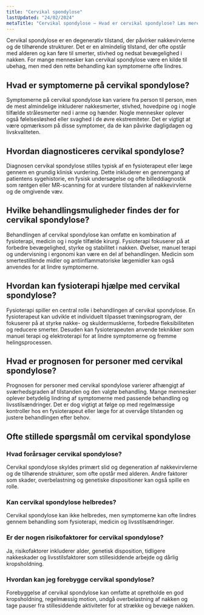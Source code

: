 ```yaml
---
title: "Cervikal spondylose"
lastUpdated: "24/02/2024"
metaTitle: "Cervikal spondylose – Hvad er cervikal spondylose? Læs mere"
---
```


Cervikal spondylose er en degenerativ tilstand, der påvirker nakkevirvlerne og de tilhørende strukturer. Det er en almindelig tilstand, der ofte opstår med alderen og kan føre til smerter, stivhed og nedsat bevægelighed i nakken. For mange mennesker kan cervikal spondylose være en kilde til ubehag, men med den rette behandling kan symptomerne ofte lindres.

## Hvad er symptomerne på cervikal spondylose?

Symptomerne på cervikal spondylose kan variere fra person til person, men de mest almindelige inkluderer nakkesmerter, stivhed, hovedpine og i nogle tilfælde strålesmerter ned i arme og hænder. Nogle mennesker oplever også følelsesløshed eller svaghed i de øvre ekstremiteter. Det er vigtigt at være opmærksom på disse symptomer, da de kan påvirke dagligdagen og livskvaliteten.

## Hvordan diagnosticeres cervikal spondylose?

Diagnosen cervikal spondylose stilles typisk af en fysioterapeut eller læge gennem en grundig klinisk vurdering. Dette inkluderer en gennemgang af patientens sygehistorie, en fysisk undersøgelse og ofte billeddiagnostik som røntgen eller MR-scanning for at vurdere tilstanden af nakkevirvlerne og de omgivende væv.

## Hvilke behandlingsmuligheder findes der for cervikal spondylose?

Behandlingen af cervikal spondylose kan omfatte en kombination af fysioterapi, medicin og i nogle tilfælde kirurgi. Fysioterapi fokuserer på at forbedre bevægelighed, styrke og stabilitet i nakken. Øvelser, manuel terapi og undervisning i ergonomi kan være en del af behandlingen. Medicin som smertestillende midler og antiinflammatoriske lægemidler kan også anvendes for at lindre symptomerne.

## Hvordan kan fysioterapi hjælpe med cervikal spondylose?

Fysioterapi spiller en central rolle i behandlingen af cervikal spondylose. En fysioterapeut kan udvikle et individuelt tilpasset træningsprogram, der fokuserer på at styrke nakke- og skuldermusklerne, forbedre fleksibiliteten og reducere smerter. Desuden kan fysioterapeuten anvende teknikker som manuel terapi og elektroterapi for at lindre symptomerne og fremme helingsprocessen.

## Hvad er prognosen for personer med cervikal spondylose?

Prognosen for personer med cervikal spondylose varierer afhængigt af sværhedsgraden af tilstanden og den valgte behandling. Mange mennesker oplever betydelig lindring af symptomerne med passende behandling og livsstilsændringer. Det er dog vigtigt at følge op med regelmæssige kontroller hos en fysioterapeut eller læge for at overvåge tilstanden og justere behandlingen efter behov.

## Ofte stillede spørgsmål om cervikal spondylose

### Hvad forårsager cervikal spondylose?

Cervikal spondylose skyldes primært slid og degeneration af nakkevirvlerne og de tilhørende strukturer, som ofte opstår med alderen. Andre faktorer som skader, overbelastning og genetiske dispositioner kan også spille en rolle.

### Kan cervikal spondylose helbredes?

Cervikal spondylose kan ikke helbredes, men symptomerne kan ofte lindres gennem behandling som fysioterapi, medicin og livsstilsændringer.

### Er der nogen risikofaktorer for cervikal spondylose?

Ja, risikofaktorer inkluderer alder, genetisk disposition, tidligere nakkeskader og livsstilsfaktorer som stillesiddende arbejde og dårlig kropsholdning.

### Hvordan kan jeg forebygge cervikal spondylose?

Forebyggelse af cervikal spondylose kan omfatte at opretholde en god kropsholdning, regelmæssig motion, undgå overbelastning af nakken og tage pauser fra stillesiddende aktiviteter for at strække og bevæge nakken.